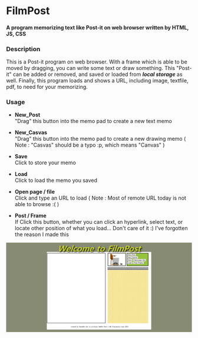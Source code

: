 # FilmPost
#### A program memorizing text like Post-it on web browser written by HTML, JS, CSS  

### Description
This is a Post-it program on web browser. With a frame which is able to be moved by dragging, you can write some text or draw something. This "Post-it" can be added or removed, and saved or loaded from _**local storage**_ as well. Finally, this program loads and shows a URL, including image, textfile, pdf, to need for your memorizing.

### Usage
* **New_Post**  
"Drag" this button into the memo pad to create a new text memo

* **New_Casvas**  
"Drag" this button into the memo pad to create a new drawing memo
( Note : "Casvas" should be a typo :p, which means "Canvas" )

* **Save**  
Click to store your memo

* **Load**  
Click to load the memo you saved

* **Open page / file**  
Click and type an URL to load
( Note : Most of remote URL today is not able to browse :( )

* **Post / Frame**  
If Click this button, whether you can click an hyperlink, select text, or locate other position of what you load...
Don't care of it :) I've forgotten the reason I made this  




![Main](./main.png)

